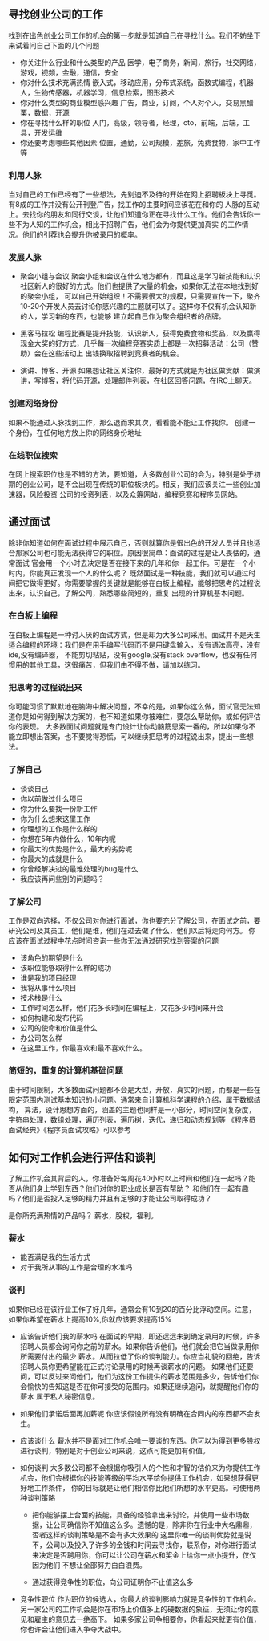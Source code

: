 ## 寻找创业公司的工作
找到在出色创业公司工作的机会的第一步就是知道自己在寻找什么。我们不妨坐下来试着问自己下面的几个问题
- 你关注什么行业和什么类型的产品
  医学，电子商务，新闻，旅行，社交网络，游戏，视频，金融，通信，安全
- 你对什么技术充满热情
  嵌入式，移动应用，分布式系统，函数式编程，机器人，生物传感器，机器学习，信息检索，图形技术
- 你对什么类型的商业模型感兴趣
  广告，商业，订阅，个人对个人，交易黑醋栗，数据，开源
- 你在寻找什么样的职位
  入门，高级，领导者，经理，cto，前端，后端，工具，开发运维
- 你还要考虑哪些其他因素
  位置，通勤，公司规模，差旅，免费食物，家中工作等

### 利用人脉
当对自己的工作已经有了一些想法，先别迫不及待的开始在网上招聘板块上寻觅。有8成的工作并没有公开刊登广告，找工作的主要时间应该花在和你的
人脉的互动上。去找你的朋友和同行交谈，让他们知道你正在寻找什么工作。他们会告诉你一些不为人知的工作机会，相比于招聘广告，他们会为你提供更加真实
的工作情况。他们的引荐也会提升你被录用的概率。

### 发展人脉
- 聚会小组与会议 聚会小组和会议在什么地方都有，而且这是学习新技能和认识社区新人的很好的方式。他们也提供了大量的机会，如果你无法在本地找到好的聚会小组，
  可以自己开始组织！不需要很大的规模，只需要宣传一下，聚齐10-20个开发人员去讨论你感兴趣的主题就可以了。这样你不仅有机会认知新的人，学习新的东西，也能够
  建立起自己作为聚会组织者的品牌。

- 黑客马拉松  编程比赛是提升技能，认识新人，获得免费食物和奖品，以及赢得现金大奖的好方式，几乎每一次编程竞赛实质上都是一次招募活动：公司（赞助）会在这些活动上
  出钱换取招聘到竞赛者的机会。

- 演讲、博客、开源  如果想让社区关注你，最好的方式就是为社区做贡献：做演讲，写博客，将代码开源，处理邮件列表，在社区回答问题，在IRC上聊天。

### 创建网络身份
如果不能通过人脉找到工作，那么退而求其次，看看能不能让工作找你。
创建一个身份，在任何地方放上你的网络身份地址

### 在线职位搜索
在网上搜索职位也是不错的方法，要知道，大多数创业公司的会为，特别是处于初期的创业公司，是不会出现在传统的职位板块的。相反，我们应该关注一些创业加速器，风险投资
公司的投资列表，以及众筹网站，编程竞赛和程序员网站。

## 通过面试
除非你知道如何在面试过程中展示自己，否则就算你是很出色的开发人员并且也适合那家公司也可能无法获得它的职位。原因很简单：面试的过程是让人畏怯的，通常面试
官会用一个小时去决定是否在接下来的几年和你一起工作。可是在一个小时内，你能真正发现一个人的什么呢？
既然面试是一种技能，我们就可以通过时间把它做得更好。你需要掌握的关键就是能够在白板上编程，能够把思考的过程说出来，认识自己，了解公司，熟悉哪些简短的，重复
出现的计算机基本问题。
### 在白板上编程
在白板上编程是一种讨人厌的面试方式，但是却为大多公司采用。面试并不是天生适合编程的环境：我们是在用手编写代码而不是用键盘输入，没有语法高亮，没有ide,没有编译器，
不能剪切粘贴，没有google,没有stack overflow，也没有任何惯用的其他工具，这很痛苦，但我们由不得不做，请加以练习。

### 把思考的过程说出来
你可能习惯了默默地在脑海中解决问题，不幸的是，如果你这么做，面试官无法知道你是如何得到解决方案的，也不知道如果你被难住，要怎么帮助你，或如何评估你的表现。
大多数面试问题就是专门设计让你动脑筋思索一番的，所以如果你不能立即想出答案，也不要觉得恐慌，可以继续把思考的过程说出来，提出一些想法。

### 了解自己
- 谈谈自己
- 你以前做过什么项目
- 你为什么要找一份新工作
- 你为什么想来这里工作
- 你理想的工作是什么样的
- 你想在5年内做什么，10年内呢
- 你最大的优势是什么，最大的劣势呢
- 你最大的成就是什么
- 你曾经解决过的最难处理的bug是什么
- 我应该再问些别的问题吗？

### 了解公司
工作是双向选择，不仅公司对你进行面试，你也要充分了解公司，在面试之前，要研究公司及其员工，他们是谁，他们在过去做了什么，他们以后将走向何方。
你应该在面试过程中花点时间咨询一些你无法通过研究找到答案的问题
- 该角色的期望是什么
- 该职位能够取得什么样的成功
- 谁是我的项目经理
- 我将从事什么项目
- 技术栈是什么
- 工作时间怎么样，他们花多长时间在编程上，又花多少时间来开会
- 如何构建和发布代码
- 公司的使命和价值是什么
- 办公司怎么样
- 在这里工作，你最喜欢和最不喜欢什么。

### 简短的，重复的计算机基础问题
由于时间限制，大多数面试问题都不会是大型，开放，真实的问题，而都是一些在限定范围内测试基本知识的小问题。通常来自计算机科学课程的介绍，属于数据结构，
算法，设计思想方面的，涵盖的主题也同样是一小部分，时间空间复杂度，字符串处理，数组处理，遍历列表，遍历树，迭代，递归和动态规划等
《程序员面试经典》《程序员面试攻略》可以参考

## 如何对工作机会进行评估和谈判
了解工作机会其背后的人，你准备好每周花40小时以上时间和他们在一起吗？能否从他们身上学到东西？他们对你的职业成长是否有帮助？
和他们在一起有趣吗？他们是否投入足够的精力并且有足够的才能让公司取得成功？

是你所充满热情的产品吗？
薪水，股权，福利。

### 薪水
- 能否满足我的生活方式
- 对于我所从事的工作是合理的水准吗

### 谈判
如果你已经在该行业工作了好几年，通常会有10到20的百分比浮动空间。注意，如果你希望在薪水上提高10%,你就应该要求提高15%

- 应该告诉他们我的薪水吗  在面试的早期，即还远远未到确定录用的时候，许多招聘人员都会询问你之前的薪水。如果你告诉他们，他们就会把它当做录用你所需要付出的最少
  薪水。从而拉低了你的谈判能力。你应当礼貌的回绝，告诉招聘人员你更希望能在正式讨论录用的时候再谈薪水的问题。
  如果他们还要问，可以反过来问他们，他们为这份工作提供的薪水范围是多少，告诉他们你会愉快的告知这是否在你可接受的范围内。如果还继续追问，就提醒他们你的薪水
  属于私人秘密信息。

- 如果他们承诺后面再加薪呢  你应该假设所有没有明确在合同内的东西都不会发生。

- 应该谈什么  薪水并不是面对工作机会唯一要谈的东西。你可以为得到更多股权进行谈判，特别是对于创业公司来说，这点可能更加有价值。

- 如何谈判  大多数公司都不会根据你吸引人的个性和才智的估价来为你提供工作机会，他们会根据你的技能等级的平均水平给你提供工作机会，如果想获得更好地工作条件，
  你的目标就是让他们相信你比他们所想的水平更高。可使用两种谈判策略
  - 把你能够摆上台面的技能，具备的经验拿出来讨论，并使用一些市场数据，让公司确信你不知值这么多。遗憾的是，除非你在行业中大名鼎鼎，否者这样的谈判策略是不会有多大效果的
  这里你唯一的谈判优势就是说不，公司以及投入了许多的金钱和时间去寻找你，联系你，对你进行面试来决定是否聘用你，你可以让公司在薪水和奖金上给你一点小提升，仅仅因为他们
  不想让全部努力白白浪费。

  - 通过获得竞争性的职位，向公司证明你不止值这么多

- 竞争性职位
  作为职位的候选人，你最大的谈判影响力就是竞争性的工作机会。另一家公司的工作机会是你在市场上价值多上的硬数据的象征，无须让你的意见和雇主的意见去一绝高下。
  如果多家公司争相要你，你看起来就更有价值，你也许会让他们进入争夺大战中。
